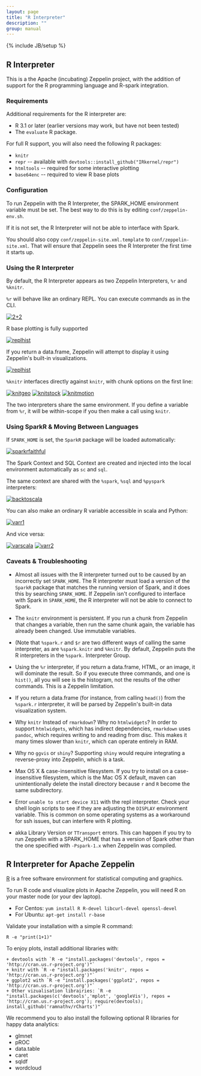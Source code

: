 ```yaml
---
layout: page
title: "R Interpreter"
description: ""
group: manual
---
```

{% include JB/setup %}

## R Interpreter

This is a the Apache (incubating) Zeppelin project, with the addition of support for the R programming language and R-spark integration.

### Requirements

Additional requirements for the R interpreter are:

 * R 3.1 or later (earlier versions may work, but have not been tested)
 * The `evaluate` R package.

For full R support, you will also need the following R packages:

 * `knitr`
 * `repr` -- available with `devtools::install_github("IRkernel/repr")`
 * `htmltools` -- required for some interactive plotting
 * `base64enc` -- required to view R base plots

### Configuration

To run Zeppelin with the R Interpreter, the SPARK_HOME environment variable must be set. The best way to do this is by editing `conf/zeppelin-env.sh`.

If it is not set, the R Interpreter will not be able to interface with Spark.

You should also copy `conf/zeppelin-site.xml.template` to `conf/zeppelin-site.xml`.  That will ensure that Zeppelin sees the R Interpreter the first time it starts up.

### Using the R Interpreter

By default, the R Interpreter appears as two Zeppelin Interpreters, `%r` and `%knitr`.

`%r` will behave like an ordinary REPL.  You can execute commands as in the CLI.   

[![2+2](screenshots/repl2plus2.png)](screenshots/repl2plus2.png)

R base plotting is fully supported

[![replhist](screenshots/replhist.png)](screenshots/replhist.png)

If you return a data.frame, Zeppelin will attempt to display it using Zeppelin's built-in visualizations.

[![replhist](screenshots/replhead.png)](screenshots/replhead.png)

`%knitr` interfaces directly against `knitr`, with chunk options on the first line:

[![knitgeo](screenshots/knitgeo.png)](screenshots/knitgeo.png)
[![knitstock](screenshots/knitstock.png)](screenshots/knitstock.png)
[![knitmotion](screenshots/knitmotion.png)](screenshots/knitmotion.png)

The two interpreters share the same environment.  If you define a variable from `%r`, it will be within-scope if you then make a call using `knitr`.

### Using SparkR & Moving Between Languages

If `SPARK_HOME` is set, the `SparkR` package will be loaded automatically:

[![sparkrfaithful](screenshots/sparkrfaithful.png)](screenshots/sparkrfaithful.png)

The Spark Context and SQL Context are created and injected into the local environment automatically as `sc` and `sql`.

The same context are shared with the `%spark`, `%sql` and `%pyspark` interpreters:

[![backtoscala](screenshots/backtoscala.png)](screenshots/backtoscala.png)

You can also make an ordinary R variable accessible in scala and Python:

[![varr1](screenshots/varr1.png)](screenshots/varr1.png)

And vice versa:

[![varscala](screenshots/varscala.png)](screenshots/varscala.png)
[![varr2](screenshots/varr2.png)](screenshots/varr2.png)

### Caveats & Troubleshooting

* Almost all issues with the R interpreter turned out to be caused by an incorrectly set `SPARK_HOME`.  The R interpreter must load a version of the `SparkR` package that matches the running version of Spark, and it does this by searching `SPARK_HOME`. If Zeppelin isn't configured to interface with Spark in `SPARK_HOME`, the R interpreter will not be able to connect to Spark.

* The `knitr` environment is persistent. If you run a chunk from Zeppelin that changes a variable, then run the same chunk again, the variable has already been changed.  Use immutable variables.

* (Note that `%spark.r` and `$r` are two different ways of calling the same interpreter, as are `%spark.knitr` and `%knitr`. By default, Zeppelin puts the R interpreters in the `%spark.` Interpreter Group.

* Using the `%r` interpreter, if you return a data.frame, HTML, or an image, it will dominate the result. So if you execute three commands, and one is `hist()`, all you will see is the histogram, not the results of the other commands. This is a Zeppelin limitation.

* If you return a data.frame (for instance, from calling `head()`) from the `%spark.r` interpreter, it will be parsed by Zeppelin's built-in data visualization system.  

* Why `knitr` Instead of `rmarkdown`?  Why no `htmlwidgets`?  In order to support `htmlwidgets`, which has indirect dependencies, `rmarkdown` uses `pandoc`, which requires writing to and reading from disc.  This makes it many times slower than `knitr`, which can operate entirely in RAM.

* Why no `ggvis` or `shiny`?  Supporting `shiny` would require integrating a reverse-proxy into Zeppelin, which is a task.

* Max OS X & case-insensitive filesystem.  If you try to install on a case-insensitive filesystem, which is the Mac OS X default, maven can unintentionally delete the install directory because `r` and `R` become the same subdirectory.

* Error `unable to start device X11` with the repl interpreter.  Check your shell login scripts to see if they are adjusting the `DISPLAY` environment variable.  This is common on some operating systems as a workaround for ssh issues, but can interfere with R plotting.

* akka Library Version or `TTransport` errors.  This can happen if you try to run Zeppelin with a SPARK_HOME that has a version of Spark other than the one specified with `-Pspark-1.x` when Zeppelin was compiled.





## R Interpreter for Apache Zeppelin

[R](https://www.r-project.org) is a free software environment for statistical computing and graphics.

To run R code and visualize plots in Apache Zeppelin, you will need R on your master node (or your dev laptop).

+ For Centos: `yum install R R-devel libcurl-devel openssl-devel`
+ For Ubuntu: `apt-get install r-base`

Validate your installation with a simple R command:

```
R -e "print(1+1)"
```

To enjoy plots, install additional libraries with:

```
+ devtools with `R -e "install.packages('devtools', repos = 'http://cran.us.r-project.org')"`
+ knitr with `R -e "install.packages('knitr', repos = 'http://cran.us.r-project.org')"`
+ ggplot2 with `R -e "install.packages('ggplot2', repos = 'http://cran.us.r-project.org')"`
+ Other vizualisation librairies: `R -e "install.packages(c('devtools','mplot', 'googleVis'), repos = 'http://cran.us.r-project.org'); require(devtools); install_github('ramnathv/rCharts')"`
```

We recommend you to also install the following optional R libraries for happy data analytics:

+ glmnet
+ pROC
+ data.table
+ caret
+ sqldf
+ wordcloud
